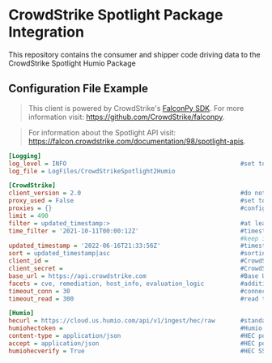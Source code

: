 # CrowdStrike Spotlight Package Integration
This repository contains the consumer and shipper code driving data to the CrowdStrike Spotlight Humio Package

## Configuration File Example
> This client is powered by CrowdStrike's [FalconPy SDK](https://github.com/CrowdStrike/falconpy).
> For more information visit: https://github.com/CrowdStrike/falconpy.

> For information about the Spotlight API visit: https://falcon.crowdstrike.com/documentation/98/spotlight-apis.

```ini
[Logging]
log_level = INFO                                                #set to debug for troubleshooting                                            
log_file = LogFiles/CrowdStrikeSpotlight2Humio

[CrowdStrike]
client_version = 2.0                                            #do not alter
proxy_used = False                                              #set to True for proxy usage
proxies = {}                                                    #configure with proper python proxy syntax
limit = 490
filter = updated_timestamp:>                                    #at least 1 filter must be set, updated_timestamp is the best timestamp to use
time_filter = '2021-10-11T00:00:12Z'                            #timestamp to start from, must be enclosed in single quotes
                                                                #keep in mind the retention policy for Humio when setting this as older data will not be retained
updated_timestamp = '2022-06-16T21:33:56Z'                      #timestamp populated by client for follow on queries, no not populate/modify
sort = updated_timestamp|asc                                    #sorting logic, recommended this not be modified
client_id =                                                     #CrowdStrike ClientID for API access
client_secret =                                                 #CrowdStrike Secret for API access
base_url = https://api.crowdstrike.com                          #Base URL for CrowdStrike Falcon Instance, adjust for proper cloud 
facets = cve, remediation, host_info, evaluation_logic          #additional data collection with optional facets
timeout_conn = 30                                               #connection timeout
timeout_read = 300                                              #read timeout

[Humio]
hecurl = https://cloud.us.humio.com/api/v1/ingest/hec/raw       #standard Humio Cloud HEC URL, adjust as needed
humiohectoken =                                                 #Humio HEC token
content-type = application/json                                 #HEC post header setting, do not modify
accept = application/json                                       #HEC post header setting, do not modify
humiohecverify = True                                           #HEC SSL verify setting, modified only if needed
```
